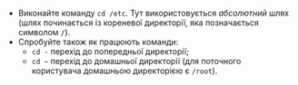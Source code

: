 * Виконайте команду `cd /etc`. Тут використовується *абсолютний* шлях (шлях починається із кореневої директорії, яка позначається символом `/`). 
* Спробуйте також як працюють команди:
	* `cd -`  перехід до попередньої директорії;
	* `cd ~`  перехід до домашньої директорії (для поточного користувача домашньою директорією є `/root`).


